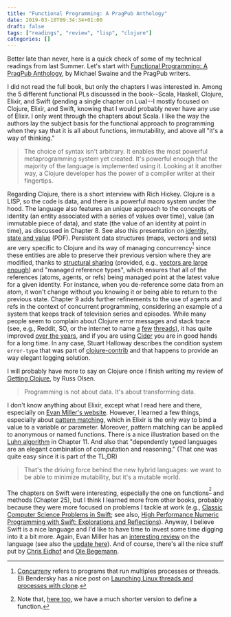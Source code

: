 ```yaml
---
title: "Functional Programming: A PragPub Anthology"
date: 2019-03-10T09:34:34+01:00
draft: false
tags: ["readings", "review", "lisp", "clojure"]
categories: []
---
```

Better late than never, here is a quick check of some of my technical readings from last Summer. Let's start with [Functional Programming: A PragPub Anthology](https://pragprog.com/book/ppanth/functional-programming-a-pragpub-anthology), by Michael Swaine and the PragPub writers.

<!--more-->

I did not read the full book, but only the chapters I was interested in. Among the 5 different functional PLs discussed in the book--Scala, Haskell, Clojure, Elixir, and Swift (pending a single chapter on Lua)--I mostly focused on Clojure, Elixir, and Swift, knowing that I would probably never have any use of Elixir. I only went through the chapters about Scala. I like the way the authors lay the subject basis for the functional approach to programming when they say that it is all about functions, immutability, and above all "it's a way of thinking." 

> The choice of syntax isn't arbitrary. It enables the most powerful metaprogramming system yet created. It's powerful enough that the majority of the language is implemented using it. Looking at it another way, a Clojure developer has the power of a compiler writer at their fingertips.

Regarding Clojure, there is a short interview with Rich Hickey. Clojure is a LISP, so the code is data, and there is a powerful macro system under the hood. The language also features an unique approach to the concepts of identity (an entity associated with a series of values over time), value (an immutable piece of data), and state (the value of an identity at point in time), as discussed in Chapter 8. See also this presentation on [identity, state and value](http://jaoo.dk/dl/jaoo-aarhus-2009/slides/RichHickey_TheClojureConcurrencyStory.pdf) (PDF). Persistent data structures (maps, vectors and sets) are very specific to Clojure and its way of managing concurrency<sup>[^1]</sup> since these entities are able to preserve their previous version where they are modified, thanks to [structural sharing](https://clojure.org/reference/data_structures) (provided, e.g., [vectors are large enough](https://stackoverflow.com/a/18776545)) and "managed reference types", which ensures that all of the references (atoms, agents, or refs) being managed point at the latest value for a given identity. For instance, when you de-reference some data from an atom, it won't change without you knowing it or being able to return to the previous state. Chapter 9 adds further refinements to the use of agents and refs in the context of concurrent programming, considering an example of a system that keeps track of television series and episodes. While many people seem to complain about Clojure error messages and stack trace (see, e.g., Reddit, SO, or the internet to name [a](https://www.reddit.com/r/Clojure/comments/778tc2/is_clojure_19_improving_error_messages/) [few](https://stackoverflow.com/questions/16901836/how-do-i-get-better-feedback-from-clojure-errors) [threads](https://www.reddit.com/r/Clojure/comments/2x1viz/why_are_clojure_error_messages_so_awful/)), it has quite improved [over the years](http://insideclojure.org/2018/12/17/errors/), and if you are using [Cider](https://metaredux.com/posts/2019/01/01/happy-new-cider.html) you are in good hands for a long time. In any case, Stuart Halloway describes the condition system `error-type` that was part of [clojure-contrib](https://github.com/clojure/clojure-contrib) and that happens to provide an way elegant logging solution.

I will probably have more to say on Clojure once I finish writing my review of [Getting Clojure](https://pragprog.com/book/roclojure/getting-clojure), by Russ Olsen.

> Programming is not about data. It's about transforming data.

I don't know anything about Elixir, except what I read here and there, especially on [Evan Miller's website](https://www.evanmiller.org/elixir-ram-and-the-template-of-doom.html). However, I learned a few things, especially about [pattern matching](https://en.wikipedia.org/wiki/Pattern_matching), which in Elixir is the only way to bind a value to a variable or parameter. Moreover, pattern matching can be applied to anonymous or named functions. There is a nice illustration based on the [Luhn algorithm](https://en.wikipedia.org/wiki/Luhn_algorithm) in Chapter 11. And also that "dependently typed languages are an elegant combination of computation and reasoning." (That one was quite easy since it is part of the TL;DR)

> That's the driving force behind the new hybrid languages: we want to be able to minimize mutability, but it's a mutable world.

The chapters on Swift were interesting, especially the one on functions<sup>[^2]</sup> and methods (Chapter 25), but I think I learned more from other books, probably because they were more focused on problems I tackle at work (e.g., [Classic Computer Science Problems in Swift](https://www.manning.com/books/classic-computer-science-problems-in-swift); see also, [High Performance Numeric Programming with Swift: Explorations and Reflections](https://news.ycombinator.com/item?id=18876759)). Anyway, I believe Swift is a nice language and I'd like to have time to invest some time digging into it a bit more. Again, Evan Miller has an [interesting review](https://www.evanmiller.org/swift-impressions.html) on the language (see also the [update here](https://www.evanmiller.org/things-that-bother-me-about-swift.html)). And of course, there's all the nice stuff put by [Chris Eidhof](http://chris.eidhof.nl) and [Ole Begemann](https://oleb.net).





[^1]: [Concurreny](https://clojure.org/about/concurrent_programming) refers to programs that run multiples processes or threads. Eli Bendersky has a nice post on [Launching Linux threads and processes with clone](https://eli.thegreenplace.net/2018/launching-linux-threads-and-processes-with-clone/).

[^2]: Note that, [here too](https://twitter.com/dkvasnickajr/status/1103393216441782272), we have a much shorter version to define a function.
